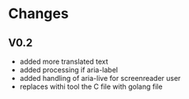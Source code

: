 # Changes

## V0.2

* added more translated text
* added processing if aria-label
* added handling of aria-live for screenreader user
* replaces withi tool the C file with golang file
